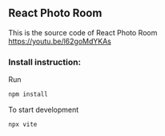 
## React Photo Room

This is the source code of React Photo Room
https://youtu.be/l62goMdYKAs

### Install instruction:

Run
```sh
npm install
```

To start development

```sh
npx vite
```
